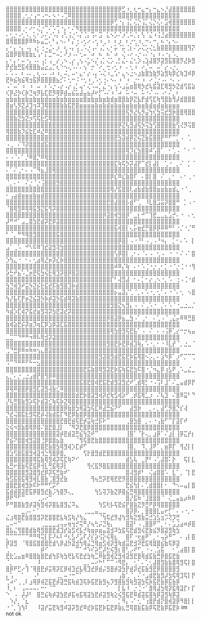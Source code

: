 ⣿⣿⣿⣿⣿⣿⣿⣿⣿⣿⣿⣿⣿⣿⣿⣿⣿⣿⣿⣿⣿⣿⣿⣿⣿⣿⣿⣿⣿⡿⣋⠰⡀⢆⠒⣄⠒⡄⠒⣄⠢⡘⣼⣿⣿⣿⣿⣿⣿⣿⣿⣿⣿⢀⢂⡐⢠⠒⠠⠒⠄⠢⠐⠠⢉⠿⣿⣿⣿⣿⣿⣿⣿⣿⣿⣿⣿⣿⣿⣿⣿⣿⣿⣿⣿⣿⣿⣿⣿⣿⣿⣿⣿⣿
⣿⣿⣿⣿⣿⣿⣿⣿⣿⣿⣿⣿⣿⣿⣿⣿⣿⣿⣿⣿⣿⣿⣿⣿⣿⣿⣿⡿⢋⠐⡄⢨⡁⢌⡑⢨⡁⢌⡑⢌⠄⣩⢾⣿⣿⣿⣿⣿⣿⣿⣿⣿⣿⢀⠂⠔⠂⢌⡐⠉⠌⠡⢉⠐⡄⠂⠌⠻⣿⣿⣿⣿⣿⣿⣿⣿⣿⣿⣿⣿⣿⣿⣿⣿⣿⣿⣿⣿⣿⣿⣿⣿⣿⣿
⠄⢂⡐⠠⢂⠡⡀⢅⠂⡡⠌⡐⠡⡌⢠⢃⢨⡐⠡⡌⢈⡄⢩⠄⣩⠀⣅⠢⡡⠌⡰⢁⠥⡈⡄⢣⠈⣌⠰⢨⣘⣴⣿⣿⣿⣿⣿⣿⣿⣿⢿⣿⣿⣿⡿⠿⠷⡦⣤⣉⠄⠃⡄⠢⠄⠃⡌⢐⠠⢂⠔⠠⢂⠰⢀⠰⠀⠆⡰⠀⠆⡐⢂⠰⡀⠒⠄⠒⡀⠦⠐⡄⠢⠄
⡄⠂⡄⠐⡄⠠⡄⢠⡂⢐⠠⣈⠄⡰⠀⢆⠠⡄⢡⢀⠡⡐⢠⠌⢠⡁⢄⠂⡥⠈⡥⢈⡆⠌⡡⢌⡡⢌⣂⣷⣿⣿⣿⣿⣿⣿⣿⢻⡝⣮⣿⡿⣿⢿⣿⣷⣆⢡⠂⡍⣉⠒⠤⡁⠜⡰⠠⠌⢂⠤⠈⠴⠀⠦⠀⠦⠁⠴⠀⢌⠠⠔⠠⡐⠠⠌⠐⡄⠰⠠⠐⡄⠡⡀
⡄⠂⡄⠂⠤⠐⡄⠠⠄⢠⡂⢠⠀⡔⢀⠢⢀⡔⢀⢢⠠⣁⠢⡌⢠⡁⢌⡡⢀⡃⣌⠄⣌⢂⡱⢠⣱⣼⣿⡻⣽⣻⣯⣿⣿⡻⣜⡷⣻⡟⣞⣷⣛⣯⢾⣿⣿⣷⣬⣔⣠⡉⢆⠑⠢⢄⠡⠌⠄⢢⠁⡒⠈⠔⡀⢒⠠⢂⠰⠀⠄⢂⠰⠀⠔⡈⠤⠀⠤⠁⡔⠠⡐⡀
⠄⠡⠠⠀⠆⠠⠄⡀⢆⠠⠄⠠⠆⠰⡀⠬⡀⠤⠂⣄⠂⡔⠠⡄⠡⢌⠰⣀⢡⠂⣄⠢⣐⠢⣰⣷⣿⣳⣷⡻⣵⣻⢷⡿⣎⢷⣹⠾⡿⣟⠷⣮⢷⣮⢿⣲⣯⡿⣿⣿⣿⣿⣦⡊⠅⢂⠒⠨⠐⢂⠰⢀⠡⢂⢐⠄⠢⠄⠰⠈⠰⠀⡐⠂⠰⠀⠔⢈⡐⠠⠄⠐⠄⠠
⠠⠁⠤⠁⠰⠀⠰⠀⠤⠀⠆⠡⡐⠠⡔⠠⡔⢠⡁⢤⠂⢌⠡⠤⡁⣌⠐⡄⢢⠡⣠⣥⣶⣿⢿⡳⣞⢧⣯⣽⣏⢿⣻⡳⣝⣾⢫⣯⣵⢎⡿⣜⡳⢎⡷⣙⢶⡻⣧⣏⣟⡻⢿⡿⣾⣤⣮⣥⣼⣤⣦⡼⠖⡋⠡⠌⠰⠈⠴⠀⠥⠐⠤⠀⠥⠐⠌⠠⠄⠠⠂⠌⡀⠆
⣶⣷⣶⣷⣶⣷⣶⣷⣶⣷⣾⣶⣶⣷⣶⣷⣶⣶⣶⣶⣿⣶⣷⣶⣷⣶⣷⣾⣶⣿⣿⣷⡿⣝⣧⡟⣾⢫⣏⢷⢻⣿⣷⢻⡼⣾⣿⣿⣿⣿⣶⢣⡻⣝⡼⣹⢲⠽⣹⢿⣿⣿⣿⣷⣷⣯⣟⣿⣶⣶⣶⣶⣷⣶⣷⣾⣶⣷⣶⣷⣶⣷⣶⣷⣶⣷⣾⣶⣾⣶⣷⣶⣶⣶
⣿⣿⣿⣿⣿⣿⣿⣿⣿⣿⣿⣿⣿⣿⣿⣿⣿⣿⣿⣿⣿⣿⣿⣿⣿⣿⣿⣿⣿⣿⣿⢯⡻⣜⢧⡻⣬⢳⢎⣳⢭⣞⣻⡷⣿⣿⢿⣿⣿⣿⣿⣷⣝⣳⣝⡲⢫⢯⣗⣫⢿⣿⣿⣿⣿⣿⣿⣿⣿⣿⣿⣿⣿⣿⣿⣿⣿⣿⣿⣿⣿⣿⣿⣿⣿⣿⣿⣿⣿⣿⣿⣿⣿⣿
⣿⣿⣿⣿⣿⣿⣿⣿⣿⣿⣿⣿⣿⣿⣿⣿⣿⣿⣿⣿⣿⣿⣿⣿⣿⣿⣿⣿⣿⡿⣝⢧⣻⣼⢯⡳⢭⣳⢫⣿⣿⣿⣿⣷⢫⢜⡻⢭⣿⢿⣿⣿⣷⡹⣮⣗⣏⠾⣜⠿⣿⣿⣿⣿⣿⣿⣿⣿⣿⣿⣿⣿⣿⣿⣿⣿⣿⣿⣿⣿⣿⣿⣿⣿⣿⣿⣿⣿⣿⣿⣿⣿⣿⣿
⣿⣿⣿⣿⣿⣿⣿⣿⣿⣿⣿⣿⣿⣿⣿⣿⣿⣿⣿⣿⣿⣿⣿⣿⣿⣿⣿⣿⣟⣳⣽⣾⡿⣝⢮⣝⣷⣯⣿⣿⡟⠛⠋⠉⡁⠠⠀⢁⠀⠠⢀⠀⠌⠹⡽⣿⣿⣿⣾⣯⣿⣿⣿⣿⣿⣿⣿⣿⣿⣿⣿⣿⣿⣿⣿⣿⣿⣿⣿⣿⣿⣿⣿⣿⣿⣿⣿⣿⣿⣿⣿⣿⣿⣿
⣿⣿⣿⣿⣿⣿⣿⣿⣿⣿⣿⣿⣿⣿⣿⣿⣿⣿⣿⣿⣿⣿⣿⣿⣿⣿⣿⣿⣿⣿⣿⢿⡹⣎⣳⣿⣿⠾⢡⣿⠁⠀⠂⢁⠠⠀⠁⠂⠈⠄⠠⠈⠄⠁⡘⠿⣿⡙⠿⢿⣿⣿⣿⣿⣿⣿⣿⣿⣿⣿⣿⣿⣿⣿⣿⣿⣿⣿⣿⣿⣿⣿⣿⣿⣿⣿⣿⣿⣿⣿⣿⣿⣿⣿
⣿⣿⣿⣿⣿⣿⣿⣿⣿⣿⣿⣿⣿⣿⣿⣿⣿⣿⣿⣿⣿⣿⣿⣿⣿⣿⣿⣿⣏⢷⢯⡳⡽⣼⡟⠉⣞⡇⣼⡇⠀⢁⠐⠀⡀⠌⠀⡁⠈⠄⠁⠌⢀⠂⠄⠠⠉⠻⣦⣸⣿⢿⣿⣿⣿⣿⣿⣿⣿⣿⣿⣿⣿⣿⣿⣿⣿⣿⣿⣿⣿⣿⣿⣿⣿⣿⣿⣿⣿⣿⣿⣿⣿⣿
⣿⣿⣿⣿⣿⣿⣿⣿⣿⣿⣿⣿⣿⣿⣿⣿⣿⣿⣿⣿⣿⣿⣿⣿⣿⣿⣿⡿⣎⠿⣎⣷⣿⠏⠀⠄⣿⡇⣿⠀⠌⠀⡀⠂⠀⠄⠂⢀⠐⠈⡀⠄⠂⠀⠌⡐⠈⡐⢨⣿⣿⣿⣻⣿⣿⣿⣿⣿⣿⣿⣿⣿⣿⣿⣿⣿⣿⣿⣿⣿⣿⣿⣿⣿⣿⣿⣿⣿⣿⣿⣿⣿⣿⣿
⣿⣿⣿⣿⣿⣿⣿⣿⣿⣿⣿⣿⣿⣿⣿⣿⣿⣿⣿⣿⣿⣿⣿⣿⣿⣿⣿⢿⡜⣯⣿⣿⢇⣴⣷⣾⣷⣿⣿⣶⣶⣷⣶⣾⣄⠐⠈⢀⠀⠂⢠⣴⣾⣶⣶⣶⣷⣶⣾⣿⣿⣿⣿⣿⣿⣿⣿⣿⣿⣿⣿⣿⣿⣿⣿⣿⣿⣿⣿⣿⣿⣿⣿⣿⣿⣿⣿⣿⣿⣿⣿⣿⣿⣿
⣿⣿⣿⣿⣿⣿⣿⣿⣿⣿⣿⣿⣿⣿⣿⣿⣿⣿⣿⣿⣿⣿⣿⣿⣿⣿⣟⣿⣼⣿⣿⡧⣾⠋⢁⠀⠸⣇⣿⣩⣭⡽⣿⣿⠛⠀⡁⠠⠐⠈⣿⢿⣻⠿⢿⢿⣯⣻⣝⣯⢻⡽⣿⣿⣿⣿⣿⣿⣿⣿⣿⣿⣿⣿⣿⣿⣿⣿⣿⣿⣿⣿⣿⣿⣿⣿⣿⣿⣿⣿⣿⣿⣿⣿
⣿⣿⣿⣿⣿⣿⣿⣿⣿⣿⣿⣿⣿⣿⣿⣿⣿⣿⣿⣿⣿⣿⣿⣿⣿⡿⣽⣿⢾⣻⣿⡿⠁⣀⡆⠚⠉⢹⣟⣀⣀⣄⣡⡚⠄⠐⠀⠄⢂⡼⠛⠚⠁⣠⣀⣿⣳⣟⣾⡽⣟⡿⣽⣿⣿⣿⣿⣿⣿⣿⣿⣿⣿⣿⣿⣿⣿⣿⣿⣿⣿⣿⣿⣿⣿⣿⣿⣿⣿⣿⣿⣿⣿⣿
⣿⣿⣿⣿⣿⣿⣿⣿⣿⣿⣿⣿⣿⣿⣿⣿⣿⣿⣿⣿⣿⣿⣿⣿⣿⣿⣿⣿⣯⢾⣿⡇⢄⡥⣶⣞⡛⣿⡿⡿⠿⠿⠛⠃⠐⡈⠐⡈⠛⠃⠈⡀⠛⠻⢿⣿⣻⣿⣿⣿⣿⣿⣯⣿⣿⣿⣿⣿⣿⣿⣿⣿⣿⣿⣿⣿⣿⣿⣿⣿⣿⣿⣿⣿⣿⣿⣿⣿⣿⣿⣿⣿⣿⣿
⣿⣿⣿⣿⣿⣿⣿⣿⣿⣿⣿⣿⣿⣿⣿⣿⣿⣿⣿⣿⣿⣿⣿⣿⣿⣿⣿⣿⣿⡿⣿⡇⠠⠐⠘⠃⠠⢀⠠⠘⠲⡄⠀⡁⠂⠄⠡⠀⡇⣠⠁⢀⠡⠀⠚⠣⠯⠿⢹⣞⣽⣻⢽⣳⣿⣿⣿⣿⣿⣿⣿⣿⣿⣿⣿⣿⣿⣿⣿⣿⣿⣿⣿⣿⣿⣿⣿⣿⣿⣿⣿⣿⣿⣿
⣿⣿⣿⣿⣿⣿⣿⣿⣿⣿⣿⣿⣿⣿⣿⣿⣿⣿⣿⣿⣿⣿⣿⣿⣿⣿⣿⣿⢣⡿⣿⡇⢀⠂⠄⠈⠄⠠⠀⢂⠠⠀⠐⠀⠂⠌⠠⠁⣿⡱⢳⣄⠐⠀⠂⠄⢂⣴⢿⣜⡶⡽⣎⡷⣿⣿⣿⣿⣿⣿⣿⣿⣿⣿⣿⣿⣿⣿⣿⣿⣿⣿⣿⣿⣿⣿⣿⣿⣿⣿⣿⣿⣿⣿
⣿⣿⣿⣿⣿⣿⣿⣿⣿⣿⣿⣿⣿⣿⣿⣿⣿⣿⣿⣿⣿⣿⣿⣿⣿⣿⣿⣿⠾⠿⡌⢷⠀⠄⠂⠡⢈⠐⡐⢀⠂⡁⠐⠈⡐⢈⠐⠐⢻⡵⣓⠞⣦⠡⣈⡶⣟⢯⣳⢮⣗⢿⣹⡽⣿⡿⣿⣽⣿⣿⣿⣿⣿⣿⣿⣿⣿⣿⣿⣿⣿⣿⣿⣿⣿⣿⣿⣿⣿⣿⣿⣿⣿⣿
⣿⣿⣿⣿⣿⣿⣿⣿⣿⣿⣿⣿⣿⣿⣿⣿⣿⣿⣿⣿⣿⣿⣿⣿⣿⣿⣿⡏⠃⢼⣻⣼⠀⠂⠄⡁⠂⡔⢀⠢⠐⡀⠡⠀⢐⠠⢈⠐⣾⣳⣙⢾⣹⠞⣭⡳⣝⡮⣗⣯⣞⡯⣷⣻⣿⣹⡷⣾⣿⣿⣿⣿⣿⣿⣿⣿⣿⣿⣿⣿⣿⣿⣿⣿⣿⣿⣿⣿⣿⣿⣿⣿⣿⣿
⣿⣿⣿⣿⣿⣿⣿⣿⣿⣿⣿⣿⣿⣿⣿⣿⣿⣿⣿⣿⣿⣿⣿⣿⣿⣿⣿⣿⡦⣤⣽⡌⢁⠈⡀⠄⠡⠐⡀⢂⠁⠄⠐⠈⠄⢂⠀⠢⣿⢳⡜⣧⢏⡟⡶⣝⣮⣽⡳⡷⡾⣽⡳⣯⣾⢿⣽⣷⣿⣿⣿⣿⣿⣿⣿⣿⣿⣿⣿⣿⣿⣿⣿⣿⣿⣿⣿⣿⣿⣿⣿⣿⣿⣿
⣿⣿⣿⣿⣿⣿⣿⣿⣿⣿⣿⣿⣿⣿⣿⣿⣿⣿⣿⣿⣿⣿⣿⣿⣿⣿⣿⣻⣿⣝⢦⣻⡄⠠⠀⠌⢀⠡⠐⠀⡈⠄⠡⠈⠐⣀⣐⣀⡈⠳⣾⡱⣏⢾⡝⣯⣞⣶⣻⢽⡽⣳⣟⣽⣞⡽⣿⣿⣿⣿⣿⣿⣿⣿⣿⣿⣿⣿⣿⣿⣿⣿⣿⣿⣿⣿⣿⣿⣿⣿⣿⣿⣿⣿
⣿⣿⣿⣿⣿⣿⣿⣿⣿⣿⣿⣿⣿⣿⣿⣿⣿⣿⣿⣿⣿⣿⣿⣿⣿⣿⡿⣿⣽⡿⣦⣀⣳⠠⠁⢀⠂⠀⠄⢁⠠⠈⢀⣌⡤⠿⠿⣛⣿⣷⢾⣵⣟⡮⡽⣶⡹⢶⣏⡿⣱⡿⣽⣏⣯⣿⣿⣿⣿⣿⣿⣿⣿⣿⣿⣿⣿⣿⣿⣿⣿⣿⣿⣿⣿⣿⣿⣿⣿⣿⣿⣿⣿⣿
⣿⣿⣿⣿⣿⣿⣿⣿⣿⣿⣿⣿⣿⣿⣿⣿⣿⣿⣿⣿⣿⣿⣿⣿⣿⣿⣿⢿⣳⣿⣻⢯⣟⣧⠁⠠⠀⠌⠀⠄⠠⢨⡿⢁⡔⠒⡒⢦⣤⣀⣉⠉⠙⠛⠛⠲⠿⠧⢿⣺⡽⣽⣿⣿⣿⣿⣿⣿⣿⣿⣿⣿⣿⣿⣿⣿⣿⣿⣿⣿⣿⣿⣿⣿⣿⣿⣿⣿⣿⣿⣿⣿⣿⣿
⣿⣿⣿⣿⣿⣿⣿⣿⣿⣿⣿⣿⣿⣿⣿⣿⣿⣿⣿⣿⣿⣿⣿⣿⣿⣿⣻⣿⣟⡷⣟⡿⣾⣹⢷⡄⠡⠐⡀⠂⠐⠸⣇⡞⠈⡀⣐⣀⠈⢉⠙⣛⡿⠿⠶⠷⠶⢢⣄⣿⣽⣿⣿⣿⣿⣿⣿⣿⣿⣿⣿⣿⣿⣿⣿⣿⣿⣿⣿⣿⣿⣿⣿⣿⣿⣿⣿⣿⣿⣿⣿⣿⣿⣿
⣿⣿⣿⣿⣿⣿⣿⣿⣿⣿⣿⣿⣿⣿⣿⣿⣿⣿⣿⣿⣿⣿⣿⣿⣻⣽⣿⣻⣾⣟⣯⣟⡷⣯⢿⣿⠢⡡⡀⠄⣱⠳⡿⠁⡰⠋⡉⠉⢉⠩⠉⠙⠛⠛⠋⠓⠒⣢⣿⣿⣿⣿⣿⣿⣿⣿⣿⣿⣿⣿⣿⣿⣿⣿⣿⣿⣿⣿⣿⣿⣿⣿⣿⣿⣿⣿⣿⣿⣿⣿⣿⣿⣿⣿
⣿⣿⣿⣿⣿⣿⣿⣿⣿⣿⣿⣿⣿⣿⣿⣿⣿⣿⣿⣿⣟⣯⣷⣿⢿⣻⣽⣟⡷⣯⢷⣯⣟⣳⠯⣿⠐⡈⠲⣄⡿⢰⣣⠟⢀⠡⣀⣌⣀⣄⡈⠄⡐⢀⣐⣠⣾⡟⣿⢻⡿⠿⣿⣿⣿⣿⣿⣿⣿⣿⣿⣿⣿⣿⣿⣿⣿⣿⣿⣿⣿⣿⣿⣿⣿⣿⣿⣿⣿⣿⣿⣿⣿⣿
⣿⣿⣿⣿⣿⣿⣿⣿⣿⣿⣿⣿⣿⣿⣿⣿⣿⣿⣿⣯⣿⣟⣿⢾⣟⣯⣟⣾⣻⣽⣻⣞⠞⢁⣾⢿⡃⠐⠠⢩⠇⣸⠁⠌⣀⣤⣾⡿⡟⡿⢿⠿⣿⣿⡿⣿⣻⣏⣽⣻⢼⣷⣊⠿⣿⣿⣿⣿⣿⣿⣿⣿⣿⣿⣿⣿⣿⣿⣿⣿⣿⣿⣿⣿⣿⣿⣿⣿⣿⣿⣿⣿⣿⣿
⣿⣿⣿⣿⣿⣿⣿⣿⣿⣿⣿⣿⣿⣿⣿⣿⣿⣿⣾⣟⡷⣿⣽⣻⢾⡽⣞⢷⣫⢾⡵⠋⢀⡾⣯⢿⣁⡰⠀⠌⢧⣹⠀⠌⣿⠿⣭⠃⠙⡜⢧⣛⣿⣷⣻⡵⢯⡗⣾⣽⣊⢷⢯⡷⣝⢿⣿⣿⣿⣿⣿⣿⣿⣿⣿⣿⣿⣿⣿⣿⣿⣿⣿⣿⣿⣿⣿⣿⣿⣿⣿⣿⣿⣿
⣿⣿⣿⣿⣿⣿⣿⣿⣿⣿⣿⣿⣿⣿⣿⡿⣷⣿⣳⢿⣽⣳⢯⣏⠿⣼⣛⣮⠝⠋⠀⠀⣼⣻⡷⠀⠀⡀⠄⡀⣼⢋⡻⣿⡙⡎⢼⠀⠀⡙⣞⢬⣿⣯⣗⣻⢯⣟⡾⢼⣷⣾⣯⡏⠻⣟⡿⣷⣿⡿⣿⣿⣿⣿⣿⣿⣿⣿⣿⣿⣿⣿⣿⣿⣿⣿⣿⣿⣿⣿⣿⣿⣿⣿
⣿⣿⣿⣿⣿⣿⣿⣿⣿⣿⣿⣿⣿⣿⣟⣿⣟⣾⢯⣟⡾⣭⢷⣚⡯⠗⠉⠀⠀⠀⠀⢀⣿⣳⣿⠀⡀⠄⠐⢠⣷⠋⠉⡏⣽⡏⠞⠀⠀⣕⢮⠲⣿⣷⣿⢿⡿⣿⠌⣿⣟⣿⣸⡇⠀⠈⠻⡽⣟⣿⡿⣿⣿⣿⣿⣿⣿⣿⣿⣿⣿⣿⣿⣿⣿⣿⣿⣿⣿⣿⣿⣿⣿⣿
⣿⣿⣿⣿⣿⣿⣿⣿⣿⣿⣿⣿⣿⣽⡾⣟⣾⣽⣛⣮⢳⣝⠞⠉⠀⠀⠀⠀⠀⠀⠀⢸⣿⠁⠈⡗⢄⡀⣰⡿⠁⠌⣰⡇⢸⡿⣍⡞⡆⡟⣮⠝⣿⣿⢾⣻⣽⣿⢘⡿⣿⣿⣦⣷⠀⠀⠀⠈⢻⢯⣿⣟⣷⣿⣿⣿⣿⣿⣿⣿⣿⣿⣿⣿⣿⣿⣿⣿⣿⣿⣿⣿⣿⣿
⣿⣿⣿⣿⣿⣿⣿⣿⣿⣿⣟⣷⣿⣳⢿⣻⢾⡱⣏⡾⠋⠀⠀⠀⠀⠀⠀⠀⠀⠀⠀⢸⣿⡀⠀⠹⡀⣸⠟⠁⡀⣶⡿⡏⠀⢻⣜⡇⡇⣿⣱⢫⣿⣯⣿⣻⢾⣽⢺⣑⢻⣿⡿⣿⡀⠀⠀⠀⠀⢫⡗⣿⣻⣾⣟⣿⣿⣿⣿⣿⣿⣿⣿⣿⣿⣿⣿⣿⣿⣿⣿⣿⣿⣿
⣿⣿⣿⣿⣿⣿⣿⢿⣯⣷⢿⣻⢾⡽⢯⣏⢷⠝⠊⠀⠀⠀⠀⠀⠀⠀⠀⠀⠀⠀⠀⣾⣣⢧⠀⣀⡟⠃⠠⢁⣼⣿⠅⡗⠀⠀⢯⡇⣇⣧⣛⠖⣿⣷⢯⣟⣯⡿⢺⣇⢛⣯⢿⡽⡇⠀⠀⠀⠀⠀⢻⢎⣯⡻⣿⣯⣿⣿⣿⣿⣿⣿⣿⣿⣿⣿⣿⣿⣿⣿⣿⣿⣿⣿
⣿⣿⣿⣿⣿⣻⣽⣿⣻⣞⡿⡽⢯⣛⣷⠞⠁⠀⠀⠀⠀⠀⠀⠀⠀⠀⠀⠀⠀⠀⠀⣿⢼⣻⡾⠃⠀⢌⣴⣿⣿⠡⠀⣇⠁⡀⠈⡇⣟⢷⣫⣯⣿⣯⢿⣻⢾⣇⣿⣷⢈⣿⣻⣞⣷⠀⠀⠀⠀⠀⠀⢻⢦⣛⡽⣟⢿⣟⣟⡻⣿⣿⣿⣿⣿⣿⣿⣿⣿⣿⣿⣿⣿⣿
⣿⣿⣟⣿⢾⣻⡷⠯⠗⠛⠛⢋⡭⠋⠀⠀⠀⠀⠀⠀⠀⠀⠀⠀⠀⠀⠀⠀⠀⠀⠀⣟⣮⢳⡇⠄⢁⣾⣿⣿⡇⠂⠀⠙⠢⠤⣤⡇⣿⣯⣾⣾⣿⣽⣟⣯⡿⣿⣻⣞⣷⡨⢳⣿⡻⢄⡀⠀⠀⠀⠀⠀⢳⣣⢽⡹⣷⣝⡿⣿⣮⣛⢿⣿⣿⣿⣿⣿⣿⣿⣿⣿⣿⣿
⡿⠟⠙⠋⠉⠀⠀⠀⢀⡠⠔⠉⠀⠀⠀⠀⠀⠀⠀⠀⠀⠀⠀⠀⠀⠀⠀⠀⠀⠀⠀⣿⡜⣯⠷⠈⣸⣿⣿⣿⠈⠀⢌⣀⣤⣦⡴⠷⠿⠟⠛⣿⣿⣷⣻⡾⣽⢷⣻⢾⡽⣿⣧⣿⣻⣌⠽⣄⠀⠀⠀⠀⠀⢳⣫⢗⡧⢯⣟⣮⡟⣿⣷⣝⡻⣛⠟⡿⢿⣿⣿⣿⣿⣿
⠀⠀⠀⠀⣀⡠⠄⠂⠁⠀⠀⠀⠀⠀⠀⠀⠀⠀⠀⠀⢀⣀⣀⣤⣀⣀⠀⠀⠀⠀⠀⣿⡽⡿⠄⡀⣿⣿⣿⣇⣤⠖⡋⠁⠄⠠⠐⡀⠂⣌⣰⢿⣿⣟⣷⣿⣿⣻⡽⣟⣿⣿⣟⣧⢷⣫⢷⡜⢳⣄⠀⠀⠀⠈⢳⢯⣞⡻⣼⢳⣻⢷⣝⣻⣷⣭⣚⣱⣣⣲⡩⢝⡹⣛
⣀⠤⠒⠉⠀⠀⠀⠀⠀⢀⣀⣀⣀⣠⢤⡤⢶⢲⡚⢭⠛⡜⢦⢓⡬⣙⢷⡄⠀⠀⠀⣿⣽⠃⠠⢀⣿⣿⠟⠉⡀⠂⠄⣡⣨⣴⠶⡾⣿⣿⣧⣌⢻⣿⣿⣾⣷⢿⣻⣿⣿⣟⣾⣹⡞⣵⣫⢞⣧⡚⢷⣶⡶⣶⣤⣽⣺⠽⣳⣯⢯⣟⣾⣻⢮⣟⣷⣮⡻⣿⣽⣻⢷⣳
⡉⠉⠉⠉⠉⠉⠛⠛⠻⢭⡇⡯⠜⠦⠇⠚⢆⣣⠜⣡⠏⡜⡎⡵⢪⡕⢮⢿⣆⠀⠀⣿⠏⠐⢖⣶⠟⠁⡀⠂⢤⡵⠛⠉⠀⠄⢠⡇⣿⡿⣽⣻⠀⠈⢿⣿⣯⣿⣿⣿⣟⣾⢣⡿⣼⡳⣽⣺⢳⢿⣬⣙⢿⣶⣫⢾⡽⣻⢷⣾⣭⣟⣺⠽⣟⣯⢿⣿⣿⣮⣷⢯⡿⣽
⢁⠀⠀⠀⠀⠀⠀⠀⠀⡾⠊⠀⠀⠀⠀⠀⠀⠀⠉⠁⠚⠱⠎⡵⣋⡼⣓⢮⣻⡆⣿⢃⡠⠞⠋⡀⠐⠠⢀⣡⣯⠀⠀⠂⢁⣴⣿⡇⣿⣟⣗⣡⣤⣶⠿⣿⣿⣷⣿⣟⣾⢳⡯⢷⣳⢟⣧⢯⣟⣞⣳⢷⣉⠿⣷⣻⢾⣝⣻⢾⣽⣻⣟⣿⢿⣾⣯⣷⣛⡿⣿⣯⣟⣷
⠈⡀⠀⠀⠀⡀⠀⠀⠸⠀⠀⠀⠀⠀⠀⠀⠀⠀⠀⠀⣀⡀⠤⠔⠓⠃⠉⠉⠐⠻⣟⡄⠀⢂⠁⠄⢁⢂⣼⣿⣻⣷⣷⣿⢿⣻⢯⡇⣿⣿⡿⠟⣋⠔⢹⠈⢿⣿⣟⡾⣭⢿⡽⣏⡿⢾⣹⣞⣧⢿⣹⣞⡿⣾⡬⣻⣿⡾⣽⣳⡟⣾⡽⣞⣯⣷⣻⣟⡿⣿⣿⣿⣿⣻
⡄⢡⠀⠀⠁⠀⠀⠠⠃⠀⠀⠀⠀⢀⡀⠤⠐⠒⠉⠁⠀⠀⠀⠀⠀⠀⠀⠀⠀⢠⣷⢁⠈⡀⠌⠐⣠⣾⣟⣷⣻⡼⣳⢯⢿⣹⢯⡇⡟⢉⠴⠊⢀⢀⠇⣰⢿⡿⢾⣝⣯⣟⡾⣽⣛⣯⢷⣾⣹⢯⡷⣯⣟⣷⣻⢦⡹⣻⣿⣷⣻⢷⣻⣽⣳⢯⡷⣯⣟⣷⡿⣯⣷⡿
⠸⡀⠆⠀⢠⠤⠤⠤⠄⠒⠂⠈⠉⠀⠀⠀⠀⠀⠀⠀⠀⠀⠀⠀⠀⠀⠁⠀⠀⡇⣧⠸⠀⡐⢈⠐⠁⣿⢿⣼⣳⢿⡽⣯⢿⣽⡏⠆⡏⠑⠀⠠⠀⡼⡼⠃⠀⣿⣛⣮⢷⡾⣽⣳⣟⡾⣯⢶⣯⢿⣽⣳⣟⡾⣽⣻⢷⣕⢮⣻⣯⣟⠿⣾⣽⣯⣿⢷⡿⣽⣻⢷⡿⣽
⠀⠱⡜⡀⠈⣆⠀⠀⠀⠀⠀⠀⠀⠀⠀⠄⠀⠀⠀⠀⠀⠀⠀⠀⠀⠀⠂⠀⠀⡁⠻⡄⠠⠁⢂⠈⢰⣿⡟⣾⡝⣿⢾⣽⡿⠻⣿⡇⡇⠐⠈⡀⢱⢳⠇⠀⠀⠸⣽⡞⣭⣟⢷⣻⠾⣽⡽⣻⣞⠿⣞⡷⣯⣟⡷⣯⣟⡿⣷⣆⣛⢿⣿⣷⣯⣷⡿⢯⣟⣷⡿⣯⣟⡷
im not ok
